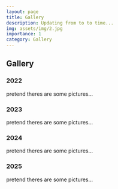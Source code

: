 ```yaml
---
layout: page
title: Gallery
description: Updating from to to time...
img: assets/img/2.jpg
importance: 1
category: Gallery
---
```


## Gallery

### 2022

pretend theres are some pictures...

### 2023

pretend theres are some pictures...

### 2024

pretend theres are some pictures...

### 2025

pretend theres are some pictures...
